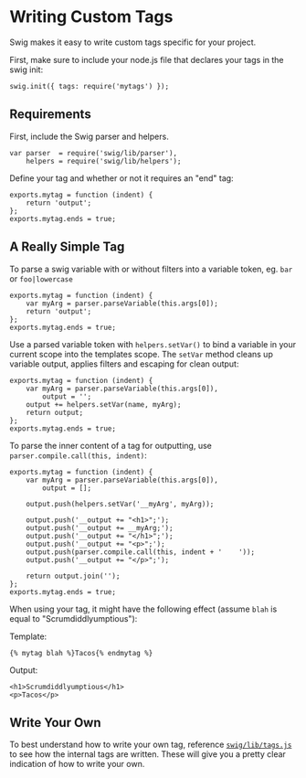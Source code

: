 # Writing Custom Tags

Swig makes it easy to write custom tags specific for your project.

First, make sure to include your node.js file that declares your tags in the swig init:

    swig.init({ tags: require('mytags') });

## Requirements

First, include the Swig parser and helpers.

    var parser  = require('swig/lib/parser'),
        helpers = require('swig/lib/helpers');

Define your tag and whether or not it requires an "end" tag:

    exports.mytag = function (indent) {
        return 'output';
    };
    exports.mytag.ends = true;

## A Really Simple Tag

To parse a swig variable with or without filters into a variable token, eg. `bar` or `foo|lowercase`

    exports.mytag = function (indent) {
        var myArg = parser.parseVariable(this.args[0]);
        return 'output';
    };
    exports.mytag.ends = true;

Use a parsed variable token with `helpers.setVar()` to bind a variable in your current scope into the templates scope. The `setVar` method cleans up variable output, applies filters and escaping for clean output:

    exports.mytag = function (indent) {
        var myArg = parser.parseVariable(this.args[0]),
            output = '';
        output += helpers.setVar(name, myArg);
        return output;
    };
    exports.mytag.ends = true;

To parse the inner content of a tag for outputting, use `parser.compile.call(this, indent)`:

    exports.mytag = function (indent) {
        var myArg = parser.parseVariable(this.args[0]),
            output = [];

        output.push(helpers.setVar('__myArg', myArg));

        output.push('__output += "<h1>";');
        output.push('__output += __myArg;');
        output.push('__output += "</h1>";');
        output.push('__output += "<p>";');
        output.push(parser.compile.call(this, indent + '    '));
        output.push('__output += "</p>";');

        return output.join('');
    };
    exports.mytag.ends = true;

When using your tag, it might have the following effect (assume `blah` is equal to "Scrumdiddlyumptious"):

Template:

    {% mytag blah %}Tacos{% endmytag %}

Output:

    <h1>Scrumdiddlyumptious</h1>
    <p>Tacos</p>

## Write Your Own

To best understand how to write your own tag, reference [`swig/lib/tags.js`](../lib/tags.js) to see how the internal tags are written. These will give you a pretty clear indication of how to write your own.

